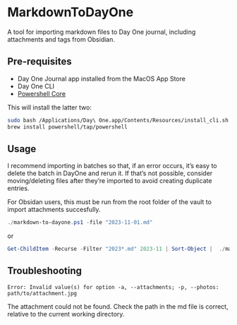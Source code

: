 # MarkdownToDayOne
A tool for importing markdown files to Day One journal, including attachments and tags from Obsidian.

## Pre-requisites
- Day One Journal app installed from the MacOS App Store
- Day One CLI
- [Powershell Core](https://learn.microsoft.com/en-us/powershell/scripting/install/installing-powershell-on-macos?view=powershell-7.4#install-the-latest-stable-release-of-powershell)

This will install the latter two:

```bash
sudo bash /Applications/Day\ One.app/Contents/Resources/install_cli.sh
brew install powershell/tap/powershell

```

## Usage

I recommend importing in batches so that, if an error occurs, it’s easy to delete the batch in DayOne and rerun it. If that’s not possible, consider moving/deleting files after they’re imported to avoid creating duplicate entries.

For Obsidan users, this must be run from the root folder of the vault to import attachments succesfully.

```ps1
./markdown-to-dayone.ps1 -file "2023-11-01.md"
```

or


```ps1
Get-ChildItem -Recurse -Filter "2023*.md" 2023-11 | Sort-Object |  ./markdown-to-dayone.ps1
```

## Troubleshooting

```
Error: Invalid value(s) for option -a, --attachments; -p, --photos: path/to/attachment.jpg
```

The attachment could not be found. Check the path in the md file is correct, relative to the current working directory.